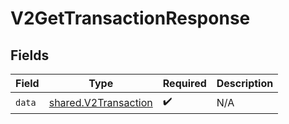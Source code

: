 # V2GetTransactionResponse


## Fields

| Field                                                        | Type                                                         | Required                                                     | Description                                                  |
| ------------------------------------------------------------ | ------------------------------------------------------------ | ------------------------------------------------------------ | ------------------------------------------------------------ |
| `data`                                                       | [shared.V2Transaction](../../models/shared/v2transaction.md) | :heavy_check_mark:                                           | N/A                                                          |